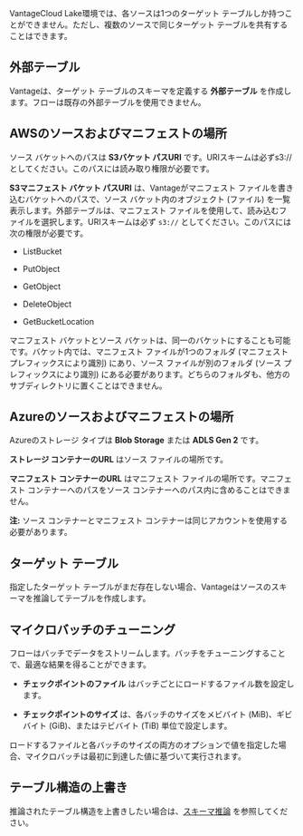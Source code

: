 VantageCloud Lake環境では、各ソースは1つのターゲット テーブルしか持つことができません。ただし、複数のソースで同じターゲット テーブルを共有することはできます。

外部テーブル
------------

Vantageは、ターゲット テーブルのスキーマを定義する **外部テーブル** を作成します。フローは既存の外部テーブルを使用できません。

AWSのソースおよびマニフェストの場所
-----------------------------------

ソース バケットへのパスは **S3バケット パスURI** です。URIスキームは必ずs3://としてください。このパスには読み取り権限が必要です。

**S3マニフェスト バケット パスURI** は、Vantageがマニフェスト ファイルを書き込むバケットへのパスで、ソース バケット内のオブジェクト (ファイル) を一覧表示します。外部テーブルは、マニフェスト ファイルを使用して、読み込むファイルを選択します。URIスキームは必ず `s3://` としてください。このパスには次の権限が必要です。

-   ListBucket

-   PutObject

-   GetObject

-   DeleteObject

-   GetBucketLocation

マニフェスト バケットとソース バケットは、同一のバケットにすることも可能です。バケット内では、マニフェスト ファイルが1つのフォルダ (マニフェスト プレフィックスにより識別) にあり、ソース ファイルが別のフォルダ (ソース プレフィックスにより識別) にある必要があります。どちらのフォルダも、他方のサブディレクトリに置くことはできません。

Azureのソースおよびマニフェストの場所
-------------------------------------

Azureのストレージ タイプは **Blob Storage** または **ADLS Gen 2** です。

**ストレージ コンテナーのURL** はソース ファイルの場所です。

**マニフェスト コンテナーのURL** はマニフェスト ファイルの場所です。マニフェスト コンテナーへのパスをソース コンテナーへのパス内に含めることはできません。

**注:** ソース コンテナーとマニフェスト コンテナーは同じアカウントを使用する必要があります。

ターゲット テーブル
-------------------

指定したターゲット テーブルがまだ存在しない場合、Vantageはソースのスキーマを推論してテーブルを作成します。

マイクロバッチのチューニング
----------------------------

フローはバッチでデータをストリームします。バッチをチューニングすることで、最適な結果を得ることができます。

-   **チェックポイントのファイル** はバッチごとにロードするファイル数を設定します。

-   **チェックポイントのサイズ** は、各バッチのサイズをメビバイト (MiB)、ギビバイト (GiB)、またはテビバイト (TiB) 単位で設定します。

ロードするファイルと各バッチのサイズの両方のオプションで値を指定した場合、マイクロバッチは最初に到達した値に基づいて実行されます。

テーブル構造の上書き
--------------------

推論されたテーブル構造を上書きしたい場合は、[スキーマ推論](https://docs.teradata.com/access/sources/dita/topic?dita:topicPath=gjk1703363393392.dita) を参照してください。
